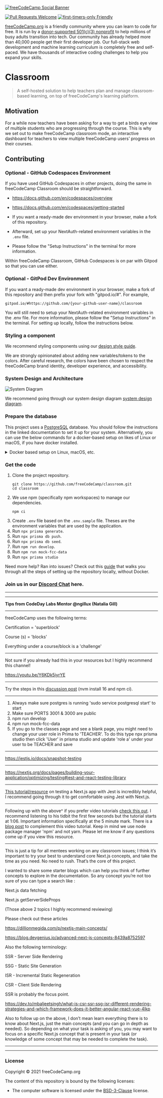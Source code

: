 [![freeCodeCamp Social Banner](https://s3.amazonaws.com/freecodecamp/wide-social-banner.png)](https://www.freecodecamp.org/)

[![Pull Requests Welcome](https://img.shields.io/badge/PRs-welcome-brightgreen.svg?style=flat)](http://makeapullrequest.com)
[![first-timers-only Friendly](https://img.shields.io/badge/first--timers--only-friendly-blue.svg)](http://www.firsttimersonly.com/)

[freeCodeCamp.org](https://www.freecodecamp.org) is a friendly community where you can learn to code for free. It is run by a [donor-supported 501(c)(3) nonprofit](https://www.freecodecamp.org/donate) to help millions of busy adults transition into tech. Our community has already helped more than 40,000 people get their first developer job. Our full-stack web development and machine learning curriculum is completely free and self-paced. We have thousands of interactive coding challenges to help you expand your skills.

# Classroom

> A self-hosted solution to help teachers plan and manage classroom-based learning, on top of freeCodeCamp's learning platform.

## Motivation

For a while now teachers have been asking for a way to get a birds eye view of multiple students who are progressing through the course. This is why we set out to make freeCodeCamp classroom mode, an interactive dashboard for teachers to view multiple freeCodeCamp users’ progress on their courses.

## Contributing

### Optional - GitHub Codespaces Environment

If you have used GitHub Codespaces in other projects, doing the same in freeCodeCamp Classroom should be straightforward.

- https://docs.github.com/en/codespaces/overview

- https://docs.github.com/en/codespaces/getting-started

- If you want a ready-made dev environment in your browser, make a fork of this repository.

- Afterward, set up your NextAuth-related environment variables in the `.env` file.

- Please follow the "Setup Instructions" in the terminal for more information.

Within freeCodeCamp Classroom, GitHub Codespaces is on par with Gitpod so that you can use either.

### Optional - GitPod Dev Environment

If you want a ready-made dev environment in your browser, make a fork of this repository and then prefix your fork with "gitpod.io/#". For example,

`gitpod.io/#https://github.com/{your-github-user-name}/classroom`

You will still need to setup your NextAuth-related environment variables in the .env file.
For more information, please follow the "Setup Instructions" in the terminal.
For setting up locally, follow the instructions below.

### Styling a component

We recommend styling components using our [design style guide](https://design-style-guide.freecodecamp.org/).

We are strongly opinionated about adding new variables/tokens to the colors. After careful research, the colors have been chosen to respect the freeCodeCamp brand identity, developer experience, and accessibility.

### System Design and Architecture

![System Diagram](https://github.com/freeCodeCamp/classroom/assets/44416323/0e82da3c-bfdf-4c85-af98-a8ecd019a928)

We recommend going through our system design diagram [system design diagram](https://www.canva.com/design/DAFo8ezu7W8/EfUE0hjSDuJHFRGnG9NOvQ/edit?utm_content=DAFo8ezu7W8&utm_campaign=designshare&utm_medium=link2&utm_source=sharebutton).

### Prepare the database

This project uses a [PostgreSQL](https://www.postgresql.org/) database. You should follow the instructions in the linked documentation to set it up for your system. Alternatively, you can use the below commands for a docker-based setup on likes of Linux or macOS, if you have docker installed.

<details>

<summary>Docker based setup on Linux, macOS, etc.</summary>

```console
# create a directory for the data
mkdir -p $HOME/docker/volumes/postgres

# start a container (this will use the "latest" tag. Use the version as needed)
docker run -it --name pgsql-classroom -e POSTGRES_PASSWORD=password -d --restart unless-stopped -p 5432:5432 -v $HOME/docker/volumes/postgres:/var/lib/postgresql/data postgres:latest

# change DATABASE_URL in your .env to
postgresql://postgres:password@localhost:5432/classroom
```

</details>

### Get the code

1. Clone the project repository.
   ```console
   git clone https://github.com/freeCodeCamp/classroom.git
   cd classroom
   ```
2. We use npm (specifically npm workspaces) to manage our dependencies.
   ```console
   npm ci
   ```
3. Create `.env` file based on the `.env.sample` file. Theses are the environment variables that are used by the application.
4. Run `npx prisma generate`.
5. Run `npx prisma db push`.
6. Run `npx prisma db seed`.
7. Run `npm run develop`.
8. Run `npm run mock-fcc-data`
9. Run `npx prisma studio`

Need more help? Ran into issues? Check out this [guide](https://docs.google.com/document/d/1apfjzfIwDAfg6QQf2KD1E1aeD-KU7DEllwnH9Levq4A/edit) that walks you through all the steps of setting up the repository locally, without Docker.

### Join us in our [Discord Chat](https://discord.gg/qcynkd4Edx) here.

---

---

**Tips from CodeDay Labs Mentor @ngillux (Natalia Gill)**

---

freeCodeCamp uses the following terms:

Certification = 'superblock'

Course (s) = 'blocks'

Everything under a course/block is a 'challenge'

---

Not sure if you already had this in your resources but I highly recommend this channel!

https://youtu.be/Y6KDk5iyrYE

---

Try the steps in this [discussion post](https://github.com/freeCodeCamp/classroom/discussions/333) (nvm install 16 and npm ci).

---

1. Always make sure postgres is running 'sudo service postgresql start' to start
2. Make sure PORTS 3001 & 3000 are public
3. npm run develop
4. npm run mock-fcc-data
5. If you go to the classes page and see a blank page, you might need to change your user role in Prima to 'TEACHER'. To do this type npx prisma studio then click 'User' in prisma studio and update 'role a' under your user to be TEACHER and save

---

https://jestjs.io/docs/snapshot-testing

---

https://nextjs.org/docs/pages/building-your-application/optimizing/testing#jest-and-react-testing-library

---

[This tutorial/resource](https://blog.logrocket.com/testing-next-js-apps-jest/) on testing a Next.js app with Jest is incredibly helpful, I recommend going through it to get comfortable using Jest with Next.js.

---

Following up with the above^ if you prefer video tutorials [check this out](https://www.youtube.com/watch?v=jQT0Xhgbql8). I recommend listening to his tidbit the first few seconds but the tutorial starts at 1:06. Important information specifically at the 5 minute mark. There is a [blog post](https://fek.io/blog/add-jest-testing-framework-to-an-existing-next-js-app/) to complement this video tutorial.
Keep in mind we use node package manager 'npm' and not yarn. Please let me know if any questions come up if you view this resource.

---

This is just a tip for all mentees working on any classroom issues; I think it’s important to try your best to understand core Next.js concepts, and take the time as you need. No need to rush. That’s the core of this project.

I wanted to share some starter blogs which can help you think of further concepts to explore in the documentation. So any concept you’re not too sure of you can type a search like :

Next.js data fetching

Next.js getServerSideProps

(Those above 2 topics I highly recommend reviewing)

Please check out these articles

https://dillionmegida.com/p/nextjs-main-concepts/

https://blog.devgenius.io/advanced-next-js-concepts-8439a8752597

Also the following terminology:

SSR - Server Side Rendering

SSG - Static Site Generation

ISR - Incremental Static Regeneration

CSR - Client Side Rendering

SSR is probably the focus point.

https://dev.to/mbaljeetsingh/what-is-csr-ssr-ssg-isr-different-rendering-strategies-and-which-framework-does-it-better-angular-react-vue-4lkp

Also to follow up on the above, I don’t mean learn everything there is to know about Next.js, just the main concepts (and you can go in depth as needed).
So depending on what your task is asking of you, you may want to focus on a specific Next.js concept that is present in your task (or knowledge of some concept that may be needed to complete the task).

---

---

### License

Copyright © 2021 freeCodeCamp.org

The content of this repository is bound by the following licenses:

- The computer software is licensed under the [BSD-3-Clause](LICENSE.md) license.
